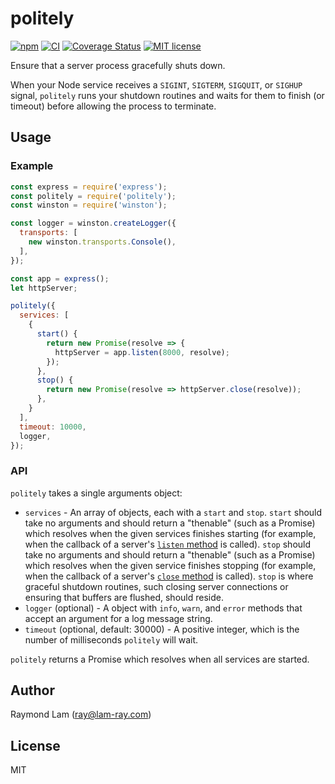 politely
========

[![npm](https://img.shields.io/npm/v/politely)](https://www.npmjs.com/package/politely)
[![CI](https://github.com/raymond-lam/politely/workflows/CI/badge.svg?branch=master)](https://github.com/raymond-lam/politely/actions)
[![Coverage Status](https://coveralls.io/repos/github/raymond-lam/politely/badge.svg?branch=master)](https://coveralls.io/github/raymond-lam/politely?branch=master)
[![MIT license](http://img.shields.io/badge/license-MIT-brightgreen.svg)](http://opensource.org/licenses/MIT)

Ensure that a server process gracefully shuts down.

When your Node service receives a `SIGINT`, `SIGTERM`, `SIGQUIT`, or `SIGHUP` signal, `politely` runs your shutdown routines and waits for them to finish (or timeout) before allowing the process to terminate.

## Usage

### Example

```javascript
const express = require('express');
const politely = require('politely');
const winston = require('winston');

const logger = winston.createLogger({
  transports: [
    new winston.transports.Console(),
  ],
});

const app = express();
let httpServer;

politely({
  services: [
    {
      start() {
        return new Promise(resolve => {
          httpServer = app.listen(8000, resolve);
        });
      },
      stop() {
        return new Promise(resolve => httpServer.close(resolve));
      },
    }
  ],
  timeout: 10000,
  logger,
});
```

### API

`politely` takes a single arguments object:

- `services` - An array of objects, each with a `start` and `stop`. `start` should take no arguments and should return a "thenable" (such as a Promise) which resolves when the given services finishes starting (for example, when the callback of a server's [`listen` method](https://nodejs.org/api/net.html#net_server_listen) is called). `stop` should take no arguments and should return a "thenable" (such as a Promise) which resolves when the given service finishes stopping (for example, when the callback of a server's [`close` method](https://nodejs.org/api/net.html#net_server_close_callback) is called). `stop` is where graceful shutdown routines, such closing server connections or ensuring that buffers are flushed, should reside.
- `logger` (optional) - A object with `info`, `warn`, and `error` methods that accept an argument for a log message string.
- `timeout` (optional, default: 30000) - A positive integer, which is the number of milliseconds `politely` will wait.

`politely` returns a Promise which resolves when all services are started.

## Author

Raymond Lam (ray@lam-ray.com)

## License

MIT
